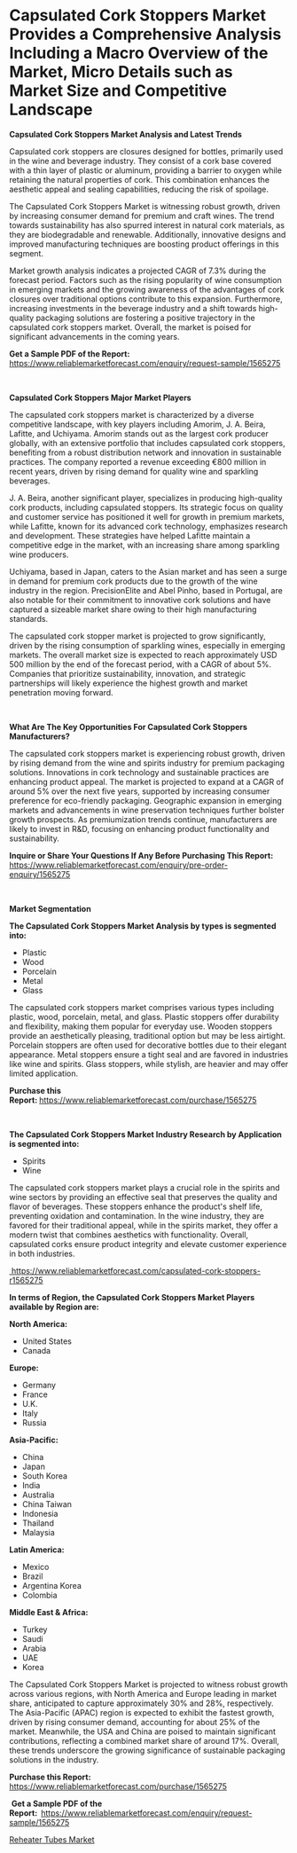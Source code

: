 <p><h1>Capsulated Cork Stoppers Market Provides a Comprehensive Analysis Including a Macro Overview of the Market, Micro Details such as Market Size and Competitive Landscape</h1></p><p><strong>Capsulated Cork Stoppers Market Analysis and Latest Trends</strong></p>
<p><p>Capsulated cork stoppers are closures designed for bottles, primarily used in the wine and beverage industry. They consist of a cork base covered with a thin layer of plastic or aluminum, providing a barrier to oxygen while retaining the natural properties of cork. This combination enhances the aesthetic appeal and sealing capabilities, reducing the risk of spoilage.</p><p>The Capsulated Cork Stoppers Market is witnessing robust growth, driven by increasing consumer demand for premium and craft wines. The trend towards sustainability has also spurred interest in natural cork materials, as they are biodegradable and renewable. Additionally, innovative designs and improved manufacturing techniques are boosting product offerings in this segment.</p><p>Market growth analysis indicates a projected CAGR of 7.3% during the forecast period. Factors such as the rising popularity of wine consumption in emerging markets and the growing awareness of the advantages of cork closures over traditional options contribute to this expansion. Furthermore, increasing investments in the beverage industry and a shift towards high-quality packaging solutions are fostering a positive trajectory in the capsulated cork stoppers market. Overall, the market is poised for significant advancements in the coming years.</p></p>
<p><strong>Get a Sample PDF of the Report:&nbsp;</strong> <a href="https://www.reliablemarketforecast.com/enquiry/request-sample/1565275?utm_campaign=1899&utm_medium=2&utm_source=Github&utm_content=ia&utm_term=01022025&utm_id=capsulated-cork-stoppers">https://www.reliablemarketforecast.com/enquiry/request-sample/1565275</a></p>
<p>&nbsp;</p>
<p><strong>Capsulated Cork Stoppers Major Market Players</strong></p>
<p><p>The capsulated cork stoppers market is characterized by a diverse competitive landscape, with key players including Amorim, J. A. Beira, Lafitte, and Uchiyama. Amorim stands out as the largest cork producer globally, with an extensive portfolio that includes capsulated cork stoppers, benefiting from a robust distribution network and innovation in sustainable practices. The company reported a revenue exceeding €800 million in recent years, driven by rising demand for quality wine and sparkling beverages.</p><p>J. A. Beira, another significant player, specializes in producing high-quality cork products, including capsulated stoppers. Its strategic focus on quality and customer service has positioned it well for growth in premium markets, while Lafitte, known for its advanced cork technology, emphasizes research and development. These strategies have helped Lafitte maintain a competitive edge in the market, with an increasing share among sparkling wine producers.</p><p>Uchiyama, based in Japan, caters to the Asian market and has seen a surge in demand for premium cork products due to the growth of the wine industry in the region. PrecisionElite and Abel Pinho, based in Portugal, are also notable for their commitment to innovative cork solutions and have captured a sizeable market share owing to their high manufacturing standards.</p><p>The capsulated cork stopper market is projected to grow significantly, driven by the rising consumption of sparkling wines, especially in emerging markets. The overall market size is expected to reach approximately USD 500 million by the end of the forecast period, with a CAGR of about 5%. Companies that prioritize sustainability, innovation, and strategic partnerships will likely experience the highest growth and market penetration moving forward.</p></p>
<p>&nbsp;</p>
<p><strong>What Are The Key Opportunities For Capsulated Cork Stoppers Manufacturers?</strong></p>
<p><p>The capsulated cork stoppers market is experiencing robust growth, driven by rising demand from the wine and spirits industry for premium packaging solutions. Innovations in cork technology and sustainable practices are enhancing product appeal. The market is projected to expand at a CAGR of around 5% over the next five years, supported by increasing consumer preference for eco-friendly packaging. Geographic expansion in emerging markets and advancements in wine preservation techniques further bolster growth prospects. As premiumization trends continue, manufacturers are likely to invest in R&D, focusing on enhancing product functionality and sustainability.</p></p>
<p><strong>Inquire or Share Your Questions If Any Before Purchasing This Report:</strong> <a href="https://www.reliablemarketforecast.com/enquiry/pre-order-enquiry/1565275?utm_campaign=1899&utm_medium=2&utm_source=Github&utm_content=ia&utm_term=01022025&utm_id=capsulated-cork-stoppers">https://www.reliablemarketforecast.com/enquiry/pre-order-enquiry/1565275</a></p>
<p>&nbsp;</p>
<p><strong>Market Segmentation</strong></p>
<p><strong>The Capsulated Cork Stoppers Market Analysis by types is segmented into:</strong></p>
<p><ul><li>Plastic</li><li>Wood</li><li>Porcelain</li><li>Metal</li><li>Glass</li></ul></p>
<p><p>The capsulated cork stoppers market comprises various types including plastic, wood, porcelain, metal, and glass. Plastic stoppers offer durability and flexibility, making them popular for everyday use. Wooden stoppers provide an aesthetically pleasing, traditional option but may be less airtight. Porcelain stoppers are often used for decorative bottles due to their elegant appearance. Metal stoppers ensure a tight seal and are favored in industries like wine and spirits. Glass stoppers, while stylish, are heavier and may offer limited application.</p></p>
<p><strong>Purchase this Report:&nbsp;</strong><a href="https://www.reliablemarketforecast.com/purchase/1565275?utm_campaign=1899&utm_medium=2&utm_source=Github&utm_content=ia&utm_term=01022025&utm_id=capsulated-cork-stoppers">https://www.reliablemarketforecast.com/purchase/1565275</a></p>
<p>&nbsp;</p>
<p><strong>The Capsulated Cork Stoppers Market Industry Research by Application is segmented into:</strong></p>
<p><ul><li>Spirits</li><li>Wine</li></ul></p>
<p><p>The capsulated cork stoppers market plays a crucial role in the spirits and wine sectors by providing an effective seal that preserves the quality and flavor of beverages. These stoppers enhance the product's shelf life, preventing oxidation and contamination. In the wine industry, they are favored for their traditional appeal, while in the spirits market, they offer a modern twist that combines aesthetics with functionality. Overall, capsulated corks ensure product integrity and elevate customer experience in both industries.</p></p>
<p><a href="https://www.reliablemarketforecast.com/capsulated-cork-stoppers-r1565275?utm_campaign=1899&utm_medium=2&utm_source=Github&utm_content=ia&utm_term=01022025&utm_id=capsulated-cork-stoppers">&nbsp;https://www.reliablemarketforecast.com/capsulated-cork-stoppers-r1565275</a></p>
<p><strong>In terms of Region, the Capsulated Cork Stoppers Market Players available by Region are:</strong></p>
<p>
    <p> <strong> North America: </strong>
        <ul>
            <li>United States</li>
            <li>Canada</li>
        </ul>
        </p> 
    <p> <strong> Europe: </strong>
        <ul>
            <li>Germany</li>
            <li>France</li>
            <li>U.K.</li>
            <li>Italy</li>
            <li>Russia</li>
        </ul>
        </p> 
    <p> <strong> Asia-Pacific: </strong>
        <ul>
            <li>China</li>
            <li>Japan</li>
            <li>South Korea</li>
            <li>India</li>
            <li>Australia</li>
            <li>China Taiwan</li>
            <li>Indonesia</li>
            <li>Thailand</li>
            <li>Malaysia</li>
        </ul>
        </p> 
    <p> <strong> Latin America: </strong>
        <ul>
            <li>Mexico</li>
            <li>Brazil</li>
            <li>Argentina Korea</li>
            <li>Colombia</li>
        </ul>
        </p> 
    <p> <strong> Middle East & Africa: </strong>
        <ul>
            <li>Turkey</li>
            <li>Saudi</li>
            <li>Arabia</li>
            <li>UAE</li>
            <li>Korea</li>
        </ul>
    </p>
    </p>
<p><p>The Capsulated Cork Stoppers Market is projected to witness robust growth across various regions, with North America and Europe leading in market share, anticipated to capture approximately 30% and 28%, respectively. The Asia-Pacific (APAC) region is expected to exhibit the fastest growth, driven by rising consumer demand, accounting for about 25% of the market. Meanwhile, the USA and China are poised to maintain significant contributions, reflecting a combined market share of around 17%. Overall, these trends underscore the growing significance of sustainable packaging solutions in the industry.</p></p>
<p><strong>Purchase this Report: </strong><a href="https://www.reliablemarketforecast.com/purchase/1565275?utm_campaign=1899&utm_medium=2&utm_source=Github&utm_content=ia&utm_term=01022025&utm_id=capsulated-cork-stoppers">https://www.reliablemarketforecast.com/purchase/1565275</a></p>
<p>&nbsp;<strong>Get a Sample PDF of the Report:&nbsp;&nbsp;</strong><a href="https://www.reliablemarketforecast.com/enquiry/request-sample/1565275?utm_campaign=1899&utm_medium=2&utm_source=Github&utm_content=ia&utm_term=01022025&utm_id=capsulated-cork-stoppers">https://www.reliablemarketforecast.com/enquiry/request-sample/1565275</a></p>
<p><strong></strong></p>
<p><p><a href="https://github.com/YashRP12/Market-Research-Report-List-7/blob/main/reheater-tubes-market.md?utm_campaign=1899&utm_medium=2&utm_source=Github&utm_content=ia&utm_term=01022025&utm_id=capsulated-cork-stoppers">Reheater Tubes Market</a></p></p>